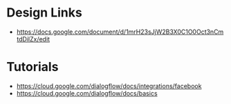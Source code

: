 # Design Links

* https://docs.google.com/document/d/1mrH23sJjW2B3X0C1O0Oct3nCmtdDilZx/edit

# Tutorials

* https://cloud.google.com/dialogflow/docs/integrations/facebook
* https://cloud.google.com/dialogflow/docs/basics
